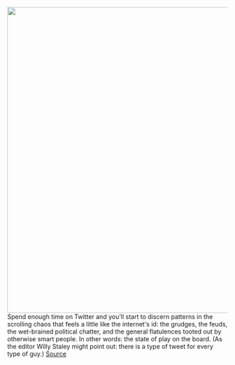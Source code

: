 <img src='https://cdn.vox-cdn.com/thumbor/z4NcT3CLYVdU0OAyPCka8kKZzQc=/0x0:3000x1999/1200x800/filters:focal(1144x284:1624x764)/cdn.vox-cdn.com/uploads/chorus_image/image/66351660/495548174.jpg.0.jpg' width='700px' /><br/>
Spend enough time on Twitter and you'll start to discern patterns in the scrolling chaos that feels a little like the internet's id: the grudges, the feuds, the wet-brained political chatter, and the general flatulences tooted out by otherwise smart people. In other words: the state of play on the board. (As the editor Willy Staley might point out: there is a type of tweet for every type of guy.)
<a href='https://www.theverge.com/2020/2/21/21147096/twitter-bot-thought-leaders-ai-venture-capital-real-human-language'> Source <a/>
